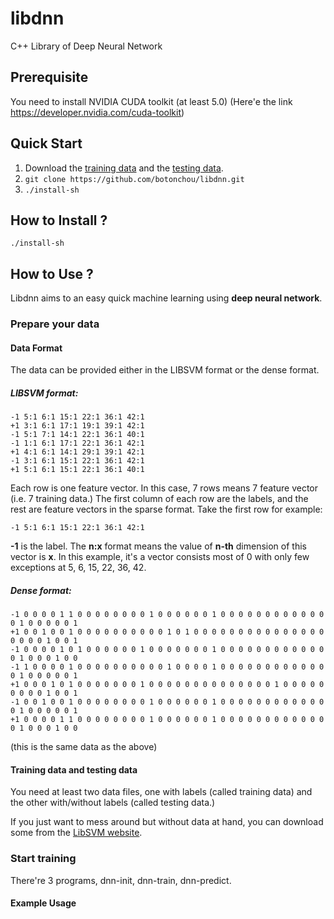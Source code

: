 libdnn
======

C++ Library of Deep Neural Network

## Prerequisite
You need to install NVIDIA CUDA toolkit (at least 5.0)
(Here'e the link https://developer.nvidia.com/cuda-toolkit)



## Quick Start
1. Download the [training data](http://www.csie.ntu.edu.tw/~cjlin/libsvmtools/datasets/binary/a1a) and the [testing data](http://www.csie.ntu.edu.tw/~cjlin/libsvmtools/datasets/binary/a1a.t).
2. ```git clone https://github.com/botonchou/libdnn.git```
3. ```./install-sh```

## How to Install ?
```
./install-sh
```

## How to Use ?

Libdnn aims to an easy quick machine learning using **deep neural network**.

### Prepare your data

#### Data Format
The data can be provided either in the LIBSVM format or the dense format.

##### LIBSVM format:
```
-1 5:1 6:1 15:1 22:1 36:1 42:1
+1 3:1 6:1 17:1 19:1 39:1 42:1
-1 5:1 7:1 14:1 22:1 36:1 40:1
-1 1:1 6:1 17:1 22:1 36:1 42:1
+1 4:1 6:1 14:1 29:1 39:1 42:1
-1 3:1 6:1 15:1 22:1 36:1 42:1
+1 5:1 6:1 15:1 22:1 36:1 40:1
```

Each row is one feature vector. In this case, 7 rows means 7 feature vector (i.e. 7 training data.)
The first column of each row are the labels, and the rest are feature vectors in the sparse format. Take the first row for example:
```
-1 5:1 6:1 15:1 22:1 36:1 42:1
```
**-1** is the label. The **n:x** format means the value of **n-th** dimension of this vector is **x**. In this example, it's a vector consists most of 0 with only few exceptions at 5, 6, 15, 22, 36, 42.

##### Dense format:

```
-1 0 0 0 0 1 1 0 0 0 0 0 0 0 0 1 0 0 0 0 0 0 1 0 0 0 0 0 0 0 0 0 0 0 0 0 1 0 0 0 0 0 1
+1 0 0 1 0 0 1 0 0 0 0 0 0 0 0 0 0 1 0 1 0 0 0 0 0 0 0 0 0 0 0 0 0 0 0 0 0 0 0 1 0 0 1
-1 0 0 0 0 1 0 1 0 0 0 0 0 0 1 0 0 0 0 0 0 0 1 0 0 0 0 0 0 0 0 0 0 0 0 0 1 0 0 0 1 0 0
-1 1 0 0 0 0 1 0 0 0 0 0 0 0 0 0 0 1 0 0 0 0 1 0 0 0 0 0 0 0 0 0 0 0 0 0 1 0 0 0 0 0 1
+1 0 0 0 1 0 1 0 0 0 0 0 0 0 1 0 0 0 0 0 0 0 0 0 0 0 0 0 0 1 0 0 0 0 0 0 0 0 0 1 0 0 1
-1 0 0 1 0 0 1 0 0 0 0 0 0 0 0 1 0 0 0 0 0 0 1 0 0 0 0 0 0 0 0 0 0 0 0 0 1 0 0 0 0 0 1
+1 0 0 0 0 1 1 0 0 0 0 0 0 0 0 1 0 0 0 0 0 0 1 0 0 0 0 0 0 0 0 0 0 0 0 0 1 0 0 0 1 0 0
```
(this is the same data as the above)

#### Training data and testing data

You need at least two data files, one with labels (called training data) and the other with/without labels (called testing data.)

If you just want to mess around but without data at hand, you can download some from the [LibSVM website](http://www.csie.ntu.edu.tw/~cjlin/libsvmtools/datasets/). 

### Start training
There're 3 programs, dnn-init, dnn-train, dnn-predict.

#### Example Usage
